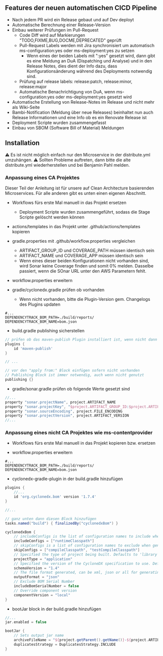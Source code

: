 ## Features der neuen automatischen CICD Pipeline

* Nach jedem PR wird ein Release gebaut und auf Dev deployt
* Automatische Berechnung einer Release-Version
* Einbau weiterer Prüfungen im Pull-Request
    * Code Diff wird auf Markierungen "TODO,FIXME,BUG,DOCME,DEPRECATED" geprüft
    * Pull-Request Labels werden mit Jira synchronisiert um automatisch ms-configuration:yes oder ms-deployment:yes zu
      setzen
        * Wenn eines der beiden Labels mit ":yes" gesetzt wird, dann gibt es eine Meldung an DuA (Dispatching und
          Analyse) und in den Release Notes, dies dient der Info dazu, dass Konfigurationsänderung während des
          Deployments notwendig sind.
    * Prüfung auf release labels: release:patch, release:minor, release:major
    * Automatische Benachrichtigung von DuA, wenn ms-configuration:yes oder ms-deployment:yes gesetzt wird
* Automatische Erstellung von Release-Notes im Release und nicht mehr als Wiki-Seite
* Bambi-Notification (Meldung über neue Releases) beinhaltet nun auch Release Informationen und eine Info ob es ein
  Renovate Release ist
* Deployment Scripte wurden zusammengefasst
* Einbau von SBOM (Software Bill of Material) Meldungen

## Installation

⚠ Es ist nicht möglich einfach nur den Microservice in der distribute.yml umzuhängen. ⚠
Sollten Probleme auftreten, dann bitte die alte distribute.yml wiederherstellen und bei Benjamin Pahl melden.

### Anpassung eines CA Projektes

Dieser Teil der Anleitung ist für unsere auf Clean Architecture basierenden Microservices. Für alle anderen gibt es
unten einen eigenen Abschnitt.

* Workflows fürs erste Mal manuell in das Projekt ersetzen
    * Deployment Scripte wurden zusammengeführt, sodass die Stage Scripte gelöscht werden können

* actions/templates in das Projekt unter .github/actions/templates kopieren

* gradle.properties mit .github/workflow.properties vergleichen
    * ARTIFACT_GROUP_ID und COVERAGE_PATH müssen identisch sein
    * ARTIFACT_NAME und COVERAGE_APP müssen identisch sein
    * Wenn eines dieser beiden Konfigurationen nicht vorhanden sind, wird Sonar keine Coverage finden und somit 0%
      melden. Dasselbe passiert, wenn die SOnar URL unter den AWS Parametern fehlt.

* workflow.properties erweitern

* gradle/cyclonedx.gradle prüfen ob vorhanden
    * Wenn nicht vorhanden, bitte die Plugin-Version gem. Changelogs des Plugins updaten

```properties
#...
DEPENDENCYTRACK_BOM_PATH=./build/reports/
DEPENDENCYTRACK_BOM_NAME=bom.json
```

* build.gradle publishing sicherstellen

```groovy
// prüfen ob das maven-publish Plugin installiert ist, wenn nicht dann installieren
plugins {
    id 'maven-publish'
}

// ...

// vor den "apply from:" Block einfügen sofern nicht vorhanden
// Publishing Block ist immer notwendig, auch wenn nicht genutzt
publishing {}
```

* gradle/sonar.gradle prüfen ob folgende Werte gesetzt sind

```groovy
//...
property "sonar.projectName", project.ARTIFACT_NAME
property "sonar.projectKey", "$project.ARTIFACT_GROUP_ID:$project.ARTIFACT_NAME"
property "sonar.sourceEncoding", project.FILE_ENCODING
property "sonar.projectVersion", project.ARTIFACT_VERSION
//...
```

### Anpassung eines nicht CA Projektes wie ms-contentprovider

* Workflows fürs erste Mal manuell in das Projekt kopieren bzw. ersetzen

* workflow.properties erweitern

```properties
#...
DEPENDENCYTRACK_BOM_PATH=./build/reports/
DEPENDENCYTRACK_BOM_NAME=bom.json
```

* cyclonedx-gradle-plugin in der build.gradle hinzufügen

```groovy
plugins {
    //...
    id 'org.cyclonedx.bom' version '1.7.4'
}

//...

// ganz unten dann diesen Block hinzufügen
tasks.named("build") { finalizedBy("cyclonedxBom") }

cyclonedxBom {
    // includeConfigs is the list of configuration names to include when generating the BOM (leave empty to include every configuration)
    includeConfigs = ["runtimeClasspath"]
    // skipConfigs is a list of configuration names to exclude when generating the BOM
    skipConfigs = ["compileClasspath", "testCompileClasspath"]
    // Specified the type of project being built. Defaults to 'library'
    projectType = "application"
    // Specified the version of the CycloneDX specification to use. Defaults to 1.4.
    schemaVersion = "1.4"
    // The file format generated, can be xml, json or all for generating both
    outputFormat = "json"
    // Exclude BOM Serial Number
    includeBomSerialNumber = false
    // Override component version
    componentVersion = "local"
}
```

* bootJar block in der build.gradle hinzufügen

```groovy
//...
jar.enabled = false

bootJar {
    // Sets output jar name
    archiveFileName = "${project.getParent().getName()}-${project.ARTIFACT_VERSION}.${archiveExtension.get()}"
    duplicatesStrategy = DuplicatesStrategy.INCLUDE
}
```

